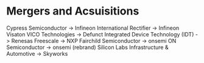 # Mergers and Acsuisitions

Cypress Semiconductor -> Infineon
International Rectifier -> Infineon
Visaton
VICO Technologies -> Defunct
Integrated Device Technology (IDT) -> Renesas
Freescale -> NXP
Fairchild Semiconductor -> onsemi
ON Semiconductor -> onsemi (rebrand)
Silicon Labs Infrastructure & Automotive -> Skyworks
